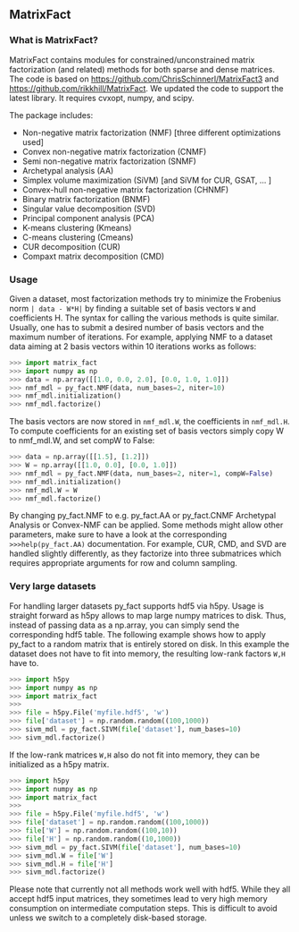 ## MatrixFact

### What is MatrixFact?
MatrixFact contains modules for constrained/unconstrained matrix factorization (and related) methods for both sparse and dense matrices. The code is based on https://github.com/ChrisSchinnerl/MatrixFact3 and https://github.com/rikkhill/MatrixFact. We updated the code to support the latest library. It requires cvxopt, numpy, and scipy.

The package includes:
* Non-negative matrix factorization (NMF) [three different optimizations used]
* Convex non-negative matrix factorization (CNMF)
* Semi non-negative matrix factorization (SNMF)
* Archetypal analysis (AA)
* Simplex volume maximization (SiVM) [and SiVM for CUR, GSAT, ... ]
* Convex-hull non-negative matrix factorization (CHNMF)
* Binary matrix factorization (BNMF)
* Singular value decomposition (SVD)
* Principal component analysis (PCA)
* K-means clustering (Kmeans)
* C-means clustering (Cmeans)
* CUR decomposition (CUR)
* Compaxt matrix decomposition (CMD)

### Usage
Given a dataset, most factorization methods try to minimize the Frobenius norm <code>| data - W*H|</code> by finding a suitable set of basis vectors <code>W</code> and coefficients H. The syntax for calling the various methods is quite similar. Usually, one has to submit a desired number of basis vectors and the maximum number of iterations. For example, applying NMF to a dataset data aiming at 2 basis vectors within 10 iterations works as follows:

```python
>>> import matrix_fact
>>> import numpy as np
>>> data = np.array([[1.0, 0.0, 2.0], [0.0, 1.0, 1.0]])
>>> nmf_mdl = py_fact.NMF(data, num_bases=2, niter=10)
>>> nmf_mdl.initialization()
>>> nmf_mdl.factorize()
```

The basis vectors are now stored in <code>nmf_mdl.W</code>, the coefficients in <code>nmf_mdl.H</code>. To compute coefficients for an existing set of basis vectors simply copy W to nmf_mdl.W, and set compW to False:

```python
>>> data = np.array([[1.5], [1.2]])
>>> W = np.array([[1.0, 0.0], [0.0, 1.0]])
>>> nmf_mdl = py_fact.NMF(data, num_bases=2, niter=1, compW=False)
>>> nmf_mdl.initialization()
>>> nmf_mdl.W = W
>>> nmf_mdl.factorize()
```

By changing py_fact.NMF to e.g. py_fact.AA or py_fact.CNMF Archetypal Analysis or Convex-NMF can be applied. Some methods might allow other parameters, make sure to have a look at the corresponding <code>>>>help(py_fact.AA)</code> documentation. For example, CUR, CMD, and SVD are handled slightly differently, as they factorize into three submatrices which requires appropriate arguments for row and column sampling.

### Very large datasets
For handling larger datasets py_fact supports hdf5 via h5py. Usage is straight forward as h5py allows to map large numpy matrices to disk. Thus, instead of passing data as a np.array, you can simply send the corresponding hdf5 table. The following example shows how to apply py_fact to a random matrix that is entirely stored on disk. In this example the dataset does not have to fit into memory, the resulting low-rank factors <code>W,H</code> have to.

```python
>>> import h5py
>>> import numpy as np
>>> import matrix_fact
>>>
>>> file = h5py.File('myfile.hdf5', 'w')
>>> file['dataset'] = np.random.random((100,1000))
>>> sivm_mdl = py_fact.SIVM(file['dataset'], num_bases=10)
>>> sivm_mdl.factorize()
```

If the low-rank matrices <code>W,H</code> also do not fit into memory, they can be initialized as a h5py matrix.

```python
>>> import h5py
>>> import numpy as np
>>> import matrix_fact
>>>
>>> file = h5py.File('myfile.hdf5', 'w')
>>> file['dataset'] = np.random.random((100,1000))
>>> file['W'] = np.random.random((100,10))
>>> file['H'] = np.random.random((10,1000))
>>> sivm_mdl = py_fact.SIVM(file['dataset'], num_bases=10)
>>> sivm_mdl.W = file['W']
>>> sivm_mdl.H = file['H']
>>> sivm_mdl.factorize()
```

Please note that currently not all methods work well with hdf5. While they all accept hdf5 input matrices, they sometimes lead to very high memory consumption on intermediate computation steps. This is difficult to avoid unless we switch to a completely disk-based storage.
